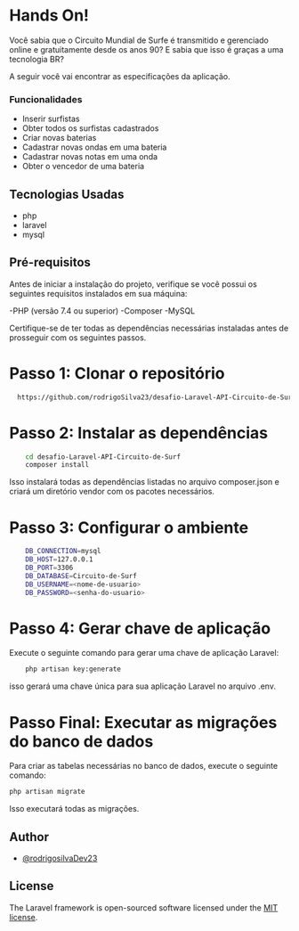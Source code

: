 # Hands On!

Você sabia que o Circuito Mundial de Surfe é transmitido e
gerenciado online e gratuitamente desde os anos 90? E sabia que isso é
graças a uma tecnologia BR?

A seguir você vai encontrar as especificações da aplicação.

### Funcionalidades

-   Inserir surfistas
-   Obter todos os surfistas cadastrados
-   Criar novas baterias
-   Cadastrar novas ondas em uma bateria
-   Cadastrar novas notas em uma onda
-   Obter o vencedor de uma bateria

## Tecnologias Usadas

-   php
-   laravel
-   mysql

## Pré-requisitos

Antes de iniciar a instalação do projeto, verifique se você possui os seguintes requisitos instalados em sua máquina:

-PHP (versão 7.4 ou superior)
-Composer
-MySQL

Certifique-se de ter todas as dependências necessárias instaladas antes de prosseguir com os seguintes passos.

# Passo 1: Clonar o repositório

```bash
  https://github.com/rodrigoSilva23/desafio-Laravel-API-Circuito-de-Surf.git
```

# Passo 2: Instalar as dependências

```bash
    cd desafio-Laravel-API-Circuito-de-Surf
    composer install

```

Isso instalará todas as dependências listadas no arquivo composer.json e criará um diretório vendor com os pacotes necessários.

# Passo 3: Configurar o ambiente

```bash
    DB_CONNECTION=mysql
    DB_HOST=127.0.0.1
    DB_PORT=3306
    DB_DATABASE=Circuito-de-Surf
    DB_USERNAME=<nome-de-usuario>
    DB_PASSWORD=<senha-do-usuario>

```

# Passo 4: Gerar chave de aplicação

Execute o seguinte comando para gerar uma chave de aplicação Laravel:

```bash
    php artisan key:generate

```
isso gerará uma chave única para sua aplicação Laravel no arquivo .env.

# Passo Final: Executar as migrações do banco de dados
Para criar as tabelas necessárias no banco de dados, execute o seguinte comando:

```bash
php artisan migrate

```
Isso executará todas as migrações.

## Author

-   [@rodrigosilvaDev23](https://github.com/rodrigoSilva23)

## License

The Laravel framework is open-sourced software licensed under the [MIT license](https://opensource.org/licenses/MIT).
